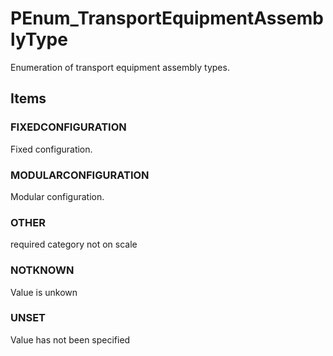 # PEnum_TransportEquipmentAssemblyType

Enumeration of transport equipment assembly types.
<!-- end of short definition -->


## Items

### FIXEDCONFIGURATION
Fixed configuration.

### MODULARCONFIGURATION
Modular configuration.

### OTHER
required category not on scale

### NOTKNOWN
Value is unkown

### UNSET
Value has not been specified
